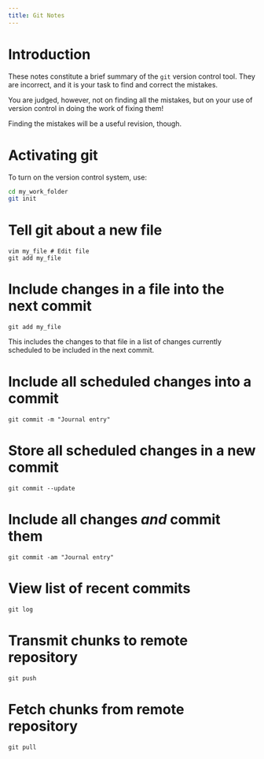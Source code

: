 ```yaml
---
title: Git Notes
---
```


Introduction
============

These notes constitute a brief summary of the `git` version control tool.
They are incorrect, and it is your task to find and correct the mistakes.

You are judged, however, not on finding all the mistakes, but on your use of version control
in doing the work of fixing them!

Finding the mistakes will be a useful revision, though.

Activating git
==============

To turn on the version control system, use:

``` bash
cd my_work_folder
git init
```

Tell git about a new file
=========================

```
vim my_file # Edit file
git add my_file
```

Include changes in a file into the next commit 
==============================================

```
git add my_file
```

This includes the changes to that file in a list of changes
currently scheduled to be included in the next commit.

Include all scheduled changes into a commit
===========================================

```
git commit -m "Journal entry"
```

Store all scheduled changes in a new commit
===========================================

```
git commit --update
```

Include all changes *and* commit them
=====================================

```
git commit -am "Journal entry"
```

View list of recent commits
===========================

```
git log
```

Transmit chunks to remote repository
====================================

```
git push
```

Fetch chunks from remote repository
===================================

```
git pull
```
